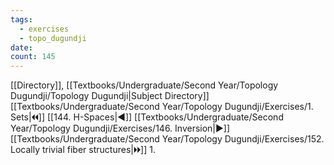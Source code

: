 ```yaml
---
tags:
  - exercises
  - topo_dugundji
date: 
count: 145
---
```

[[Directory]], [[Textbooks/Undergraduate/Second Year/Topology Dugundji/Topology Dugundji|Subject Directory]]
[[Textbooks/Undergraduate/Second Year/Topology Dugundji/Exercises/1. Sets|🞀🞀]] [[144. H-Spaces|◀]] [[Textbooks/Undergraduate/Second Year/Topology Dugundji/Exercises/146. Inversion|▶]] [[Textbooks/Undergraduate/Second Year/Topology Dugundji/Exercises/152. Locally trivial fiber structures|🞂🞂]]
1. 